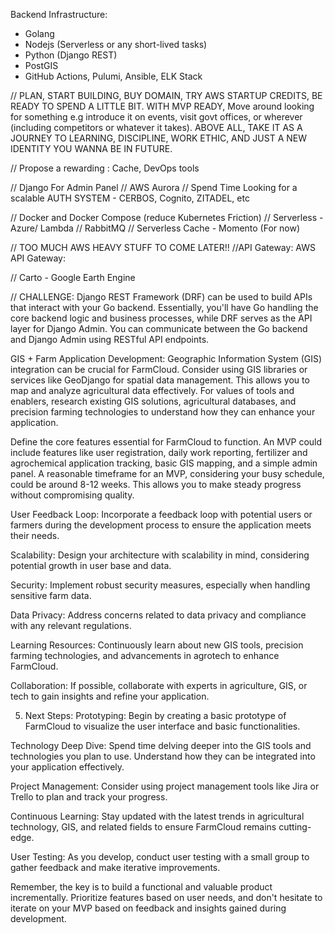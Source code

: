 Backend Infrastructure:

- Golang
- Nodejs (Serverless or any short-lived tasks)
- Python (Django REST)
- PostGIS
- GitHub Actions, Pulumi, Ansible, ELK Stack

// PLAN, START BUILDING, BUY DOMAIN, TRY AWS STARTUP CREDITS, BE READY TO SPEND A LITTLE BIT. WITH MVP READY, Move around looking
for something e.g introduce it on events, visit govt offices, or wherever (including competitors or whatever it takes). ABOVE ALL,
TAKE IT AS A JOURNEY TO LEARNING, DISCIPLINE, WORK ETHIC, AND JUST A NEW IDENTITY YOU WANNA BE IN FUTURE.

// Propose a rewarding : Cache, DevOps tools

// Django For Admin Panel
// AWS Aurora
// Spend Time Looking for a scalable AUTH SYSTEM - CERBOS, Cognito, ZITADEL, etc

// Docker and Docker Compose (reduce Kubernetes Friction)
// Serverless - Azure/ Lambda
// RabbitMQ
// Serverless Cache - Momento (For now)

// TOO MUCH AWS HEAVY STUFF TO COME LATER!!
//API Gateway: AWS API Gateway:

// Carto - Google Earth Engine

// CHALLENGE:
Django REST Framework (DRF) can be used to build APIs that interact with your Go backend. Essentially, you'll have Go handling the core backend logic and business processes, while DRF serves as the API layer for Django Admin. You can communicate between the Go backend and Django Admin using RESTful API endpoints.

GIS + Farm Application Development:
Geographic Information System (GIS) integration can be crucial for FarmCloud. Consider using GIS libraries or services like GeoDjango for spatial data management. This allows you to map and analyze agricultural data effectively. For values of tools and enablers, research existing GIS solutions, agricultural databases, and precision farming technologies to understand how they can enhance your application.

Define the core features essential for FarmCloud to function. An MVP could include features like user registration, daily work reporting, fertilizer and agrochemical application tracking, basic GIS mapping, and a simple admin panel. A reasonable timeframe for an MVP, considering your busy schedule, could be around 8-12 weeks. This allows you to make steady progress without compromising quality.

User Feedback Loop: Incorporate a feedback loop with potential users or farmers during the development process to ensure the application meets their needs.

Scalability: Design your architecture with scalability in mind, considering potential growth in user base and data.

Security: Implement robust security measures, especially when handling sensitive farm data.

Data Privacy: Address concerns related to data privacy and compliance with any relevant regulations.

Learning Resources: Continuously learn about new GIS tools, precision farming technologies, and advancements in agrotech to enhance FarmCloud.

Collaboration: If possible, collaborate with experts in agriculture, GIS, or tech to gain insights and refine your application.

5. Next Steps:
   Prototyping: Begin by creating a basic prototype of FarmCloud to visualize the user interface and basic functionalities.

Technology Deep Dive: Spend time delving deeper into the GIS tools and technologies you plan to use. Understand how they can be integrated into your application effectively.

Project Management: Consider using project management tools like Jira or Trello to plan and track your progress.

Continuous Learning: Stay updated with the latest trends in agricultural technology, GIS, and related fields to ensure FarmCloud remains cutting-edge.

User Testing: As you develop, conduct user testing with a small group to gather feedback and make iterative improvements.

Remember, the key is to build a functional and valuable product incrementally. Prioritize features based on user needs, and don't hesitate to iterate on your MVP based on feedback and insights gained during development.
